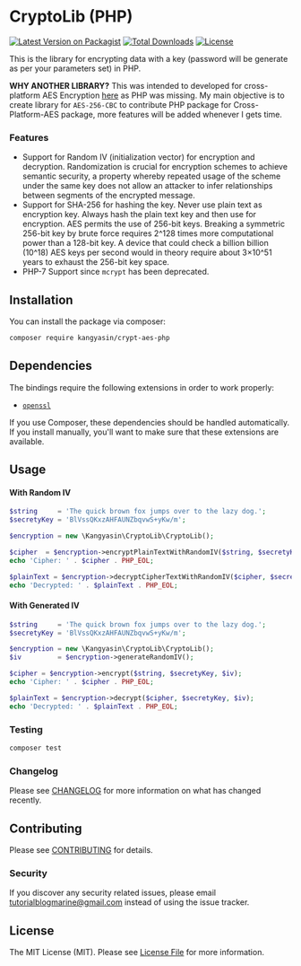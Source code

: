 # CryptoLib (PHP)

[![Latest Version on Packagist](https://img.shields.io/packagist/v/kangyasin/crypt-aes-php.svg?style=flat-square)](https://packagist.org/packages/kangyasin/crypt-aes-php)
[![Total Downloads](https://img.shields.io/packagist/dt/kangyasin/crypt-aes-php.svg?style=flat-square)](https://packagist.org/packages/kangyasin/crypt-aes-php)
[![License](https://poser.pugx.org/kangyasin/crypt-aes-php/license?format=flat-square)](https://packagist.org/packages/kangyasin/crypt-aes-php)


This is the library for encrypting data with a key (password will be generate as per your parameters set) in PHP.

**WHY ANOTHER LIBRARY?** This was intended to developed for cross-platform AES Encryption [here](https://github.com/kangyasin/AES-CrossPlatform) as PHP was missing. My main objective is to create library for `AES-256-CBC` to contribute PHP package for Cross-Platform-AES package, more features will be added whenever I gets time.

### Features

- Support for Random IV (initialization vector) for encryption and decryption. Randomization is crucial for encryption schemes to achieve semantic security, a property whereby repeated usage of the scheme under the same key does not allow an attacker to infer relationships between segments of the encrypted message.
- Support for SHA-256 for hashing the key. Never use plain text as encryption key. Always hash the plain text key and then use for encryption. AES permits the use of 256-bit keys. Breaking a symmetric 256-bit key by brute force requires 2^128 times more computational power than a 128-bit key. A device that could check a billion billion (10^18) AES keys per second would in theory require about 3×10^51 years to exhaust the 256-bit key space.
- PHP-7 Support since `mcrypt` has been deprecated.

## Installation

You can install the package via composer:

```bash
composer require kangyasin/crypt-aes-php
```

## Dependencies

The bindings require the following extensions in order to work properly:

- [`openssl`](https://secure.php.net/manual/en/book.openssl.php)

If you use Composer, these dependencies should be handled automatically. If you install manually, you'll want to make sure that these extensions are available.

## Usage

#### With Random IV

``` php
$string     = 'The quick brown fox jumps over to the lazy dog.';
$secretyKey = 'BlVssQKxzAHFAUNZbqvwS+yKw/m';

$encryption = new \Kangyasin\CryptoLib\CryptoLib();

$cipher  = $encryption->encryptPlainTextWithRandomIV($string, $secretyKey);
echo 'Cipher: ' . $cipher . PHP_EOL;

$plainText = $encryption->decryptCipherTextWithRandomIV($cipher, $secretyKey);
echo 'Decrypted: ' . $plainText . PHP_EOL;
```

#### With Generated IV

``` php
$string     = 'The quick brown fox jumps over to the lazy dog.';
$secretyKey = 'BlVssQKxzAHFAUNZbqvwS+yKw/m';

$encryption = new \Kangyasin\CryptoLib\CryptoLib();
$iv         = $encryption->generateRandomIV();

$cipher = $encryption->encrypt($string, $secretyKey, $iv);
echo 'Cipher: ' . $cipher . PHP_EOL;

$plainText = $encryption->decrypt($cipher, $secretyKey, $iv);
echo 'Decrypted: ' . $plainText . PHP_EOL;
```

### Testing

``` bash
composer test
```

### Changelog

Please see [CHANGELOG](CHANGELOG.md) for more information on what has changed recently.

## Contributing

Please see [CONTRIBUTING](CONTRIBUTING.md) for details.

### Security

If you discover any security related issues, please email tutorialblogmarine@gmail.com instead of using the issue tracker.

## License

The MIT License (MIT). Please see [License File](LICENSE.md) for more information.
